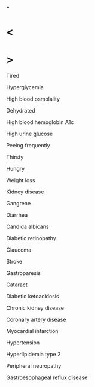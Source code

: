 # .

# <

# >

Tired

Hyperglycemia

High blood osmolality

Dehydrated

High blood hemoglobin A1c

High urine glucose

Peeing frequently

Thirsty

Hungry

Weight loss

Kidney disease

Gangrene

Diarrhea

Candida albicans

Diabetic retinopathy

Glaucoma

Stroke

Gastroparesis

Cataract

Diabetic ketoacidosis

Chronic kidney disease

Coronary artery disease

Myocardial infarction

Hypertension

Hyperlipidemia type 2

Peripheral neuropathy

Gastroesophageal reflux disease
